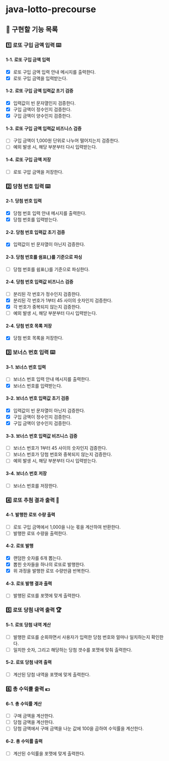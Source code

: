 # java-lotto-precourse

## 🚀 구현할 기능 목록

### 1️⃣ 로또 구입 금액 입력 ⌨️

#### 1-1. 로또 구입 금액 입력

- [x] 로또 구입 금액 입력 안내 메시지를 출력한다.
- [x] 로또 구입 금액을 입력받는다.

#### 1-2. 로또 구입 금액 입력값 초기 검증

- [x] 입력값이 빈 문자열인지 검증한다.
- [x] 구입 금액이 정수인지 검증한다.
- [x] 구입 금액이 양수인지 검증한다.

#### 1-3. 로또 구입 금액 입력값 비즈니스 검증

- [ ] 구입 금액이 1,000원 단위로 나누어 떨어지는지 검증한다.
- [ ] 예외 발생 시, 해당 부분부터 다시 입력받는다. 

#### 1-4. 로또 구입 금액 저장

- [ ] 로또 구압 금액을 저장한다.

### 2️⃣ 당첨 번호 입력 ⌨️

#### 2-1. 당첨 번호 입력

- [x] 당첨 번호 입력 안내 메시지를 출력한다.
- [x] 당첨 번호를 입력받는다.

#### 2-2. 당첨 번호 입력값 초기 검증

- [x] 입력값이 빈 문자열이 아닌지 검증한다.

#### 2-3. 당첨 번호를 쉼표(,)를 기준으로 파싱

- [ ] 당첨 번호를 쉼표(,)를 기준으로 파싱한다.

#### 2-4. 당첨 번호 입력값 비즈니스 검증

- [ ] 분리된 각 번호가 정수인지 검증한다.
- [x] 분리된 각 번호가 1부터 45 사이의 숫자인지 검증한다.
- [x] 각 번호가 중복되지 않는지 검증한다.
- [ ] 예외 발생 시, 해당 부분부터 다시 입력받는다.

#### 2-4. 당첨 번호 목록 저장

- [x] 당첨 번호 목록을 저장한다.

### 3️⃣ 보너스 번호 입력 ⌨️

#### 3-1. 보너스 번호 입력

- [ ] 보너스 번호 입력 안내 메시지를 출력한다.
- [x] 보너스 번호를 입력받는다.

#### 3-2. 보너스 번호 입력값 초기 검증

- [x] 입력값이 빈 문자열이 아닌지 검증한다.
- [x] 구입 금액이 정수인지 검증한다.
- [x] 구입 금액이 양수인지 검증한다.

#### 3-3. 보너스 번호 입력값 비즈니스 검증

- [ ] 보너스 번호가 1부터 45 사이의 숫자인지 검증한다.
- [ ] 보너스 번호가 당첨 번호와 중복되지 않는지 검증한다.
- [ ] 예외 발생 시, 해당 부분부터 다시 입력받는다.

#### 3-4. 보너스 번호 저장

- [ ] 보너스 번호를 저장한다.

### 4️⃣ 로또 추첨 결과 출력 📄

#### 4-1. 발행한 로또 수량 출력

- [ ] 로또 구입 금액에서 1,000을 나눈 몫을 계산하여 반환한다.
- [ ] 발행한 로또 수량을 출력한다.

#### 4-2. 로또 발행

- [x] 랜덤한 숫자를 6개 뽑는다.
- [x] 뽑힌 숫자들을 하나의 로또로 발행한다.
- [x] 위 과정을 발행한 로또 수량만큼 반복한다.

#### 4-3. 로또 발행 결과 출력

- [ ] 발행된 로또를 포맷에 맞게 출력한다.

### 5️⃣ 로또 당첨 내역 출력 🏆

#### 5-1.  로또 당첨 내역 계산

- [ ] 발행한 로또를 순회하면서 사용자가 입력한 당첨 번호와 얼마나 일치하는지 확인한다.
- [ ] 일치한 숫자, 그리고 해당하는 당첨 갯수를 포맷에 맞춰 출력한다.

#### 5-2. 로또 당첨 내역 출력

- [ ] 계산된 당첨 내역을 포맷에 맞게 출력한다.

### 6️⃣ 총 수익률 출력 💵

#### 6-1. 총 수익률 계산

- [ ] 구매 금액을 계산한다.
- [ ] 당첨 금액을 계산한다.
- [ ] 당첨 금액에서 구매 금액을 나눈 값에 100을 곱하여 수익률을 계산한다.

#### 6-2. 총 수익률 출력

- [ ] 계산된 수익률을 포맷에 맞게 출력한다.

